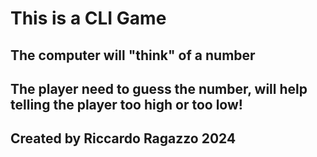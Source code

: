 # This is a CLI Game
## The computer will "think" of a number
## The player need to guess the number, will help telling the player too high or too low!
## Created by Riccardo Ragazzo 2024
